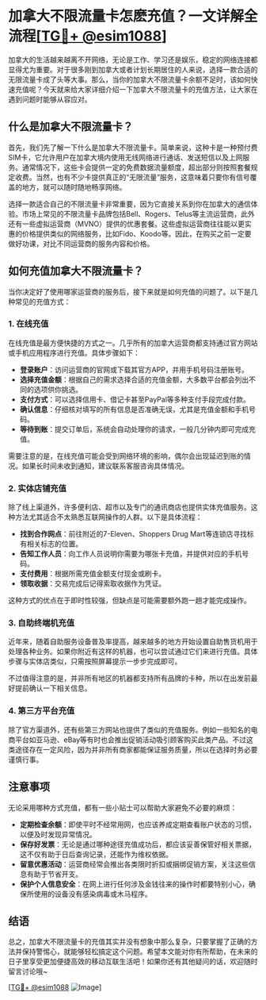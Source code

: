 # 加拿大不限流量卡怎麽充值？一文详解全流程[[TG💪+ @esim1088](https://t.me/s/esim1088)]

加拿大的生活越来越离不开网络，无论是工作、学习还是娱乐，稳定的网络连接都显得尤为重要。对于很多刚到加拿大或者计划长期居住的人来说，选择一款合适的无限流量卡成了头等大事。那么，当你的加拿大不限流量卡余额不足时，该如何快速充值呢？今天就来给大家详细介绍一下加拿大不限流量卡的充值方法，让大家在遇到问题时能够从容应对。

## 什么是加拿大不限流量卡？

首先，我们先了解一下什么是加拿大不限流量卡。简单来说，这种卡是一种预付费SIM卡，它允许用户在加拿大境内使用无线网络进行通话、发送短信以及上网服务。通常情况下，这些卡会提供一定的免费数据流量额度，超出部分则按照套餐规定收费。当然，也有不少卡提供真正的“无限流量”服务，这意味着只要你有信号覆盖的地方，就可以随时随地畅享网络。

选择一款适合自己的不限流量卡非常重要，因为它直接关系到你在加拿大的通信体验。市场上常见的不限流量卡品牌包括Bell、Rogers、Telus等主流运营商，此外还有一些虚拟运营商（MVNO）提供的优惠套餐。这些虚拟运营商往往能以更实惠的价格提供类似的网络服务，比如Fido、Koodo等。因此，在购买之前一定要做好功课，对比不同运营商的服务内容和价格。

## 如何充值加拿大不限流量卡？

当你决定好了使用哪家运营商的服务后，接下来就是如何充值的问题了。以下是几种常见的充值方式：

### 1. 在线充值

在线充值是最方便快捷的方式之一。几乎所有的加拿大运营商都支持通过官方网站或手机应用程序进行充值。具体步骤如下：

- **登录账户**：访问运营商的官网或下载其官方APP，并用手机号码注册账号。
- **选择充值金额**：根据自己的需求选择合适的充值金额，大多数平台都会列出不同的选项供你挑选。
- **支付方式**：可以选择信用卡、借记卡甚至PayPal等多种支付手段完成付款。
- **确认信息**：仔细核对填写的所有信息是否准确无误，尤其是充值金额和手机号码。
- **等待到账**：提交订单后，系统会自动处理你的请求，一般几分钟内即可完成充值。

需要注意的是，在线充值可能会受到网络环境的影响，偶尔会出现延迟到账的情况。如果长时间未收到通知，建议联系客服咨询具体情况。

### 2. 实体店铺充值

除了线上渠道外，许多便利店、超市以及专门的通讯商店也提供实体充值服务。这种方法尤其适合不太熟悉互联网操作的人群。以下是具体流程：

- **找到合作网点**：前往附近的7-Eleven、Shoppers Drug Mart等连锁店寻找标有相关标志的位置。
- **告知工作人员**：向工作人员说明你需要为哪张卡充值，并提供对应的手机号码。
- **支付费用**：根据所需充值金额支付现金或刷卡。
- **领取收据**：交易完成后记得索取收据作为凭证。

这种方式的优点在于即时性较强，但缺点是可能需要额外跑一趟才能完成操作。

### 3. 自助终端机充值

近年来，随着自助服务设备普及率提高，越来越多的地方开始设置自助售货机用于处理各种业务。如果你附近有这样的机器，也可以尝试通过它们来进行充值。具体步骤与实体店类似，只需按照屏幕提示一步步完成即可。

不过值得注意的是，并非所有地区的机器都支持所有品牌的卡种，所以在出发前最好提前确认一下相关信息。

### 4. 第三方平台充值

除了官方渠道外，还有些第三方网站也提供了类似的充值服务。例如一些知名的电商平台如亚马逊、eBay等有时也会推出促销活动吸引顾客购买此类产品。不过这类途径存在一定风险，因为并非所有商家都能保证服务质量，所以在选择时务必要谨慎行事。

## 注意事项

无论采用哪种方式充值，都有一些小贴士可以帮助大家避免不必要的麻烦：

- **定期检查余额**：即使平时不经常用网，也应该养成定期查看账户状态的习惯，以便及时发现异常情况。
- **保存好发票**：无论是通过哪种途径充值成功后，都应该妥善保管好相关票据，这不仅有助于日后查询记录，还能作为维权依据。
- **留意优惠活动**：运营商经常会推出各类限时折扣或捆绑促销方案，关注这些信息有助于节省开支。
- **保护个人信息安全**：在网上进行任何涉及金钱往来的操作时都要特别小心，确保所使用的设备没有感染病毒或木马程序。

## 结语

总之，加拿大不限流量卡的充值其实并没有想象中那么复杂，只要掌握了正确的方法并保持警惕心，就能够轻松搞定这个问题。希望本文能对你有所帮助，在未来的日子里享受更加便捷高效的移动互联生活吧！如果你还有其他疑问的话，欢迎随时留言讨论哦~

[[TG💪+ @esim1088](https://t.me/s/esim1088) ![Image](https://i.postimg.cc/4NQfJmqS/Snipaste-2025-05-13-00-14-12.png)]